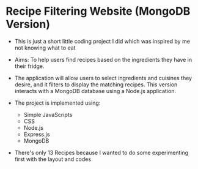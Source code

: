 #  Recipe Filtering Website (MongoDB Version)

- This is just a short little coding project I did which was inspired by me not knowing what to eat

- Aims: To help users find recipes based on the ingredients they have in their fridge.

- The application will allow users to select ingredients and cuisines they desire, and it filters to display the matching recipes. This version interacts with a MongoDB database using a Node.js application.

- The project is implemented using:
  - Simple JavaScripts
  - CSS
  - Node.js
  - Express.js
  - MongoDB

- There's only 13 Recipes because I wanted to do some experimenting first with the layout and codes

